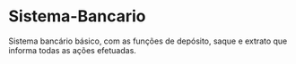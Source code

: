 # Sistema-Bancario
Sistema bancário básico, com as funções de depósito, saque e extrato que informa todas as ações efetuadas.
